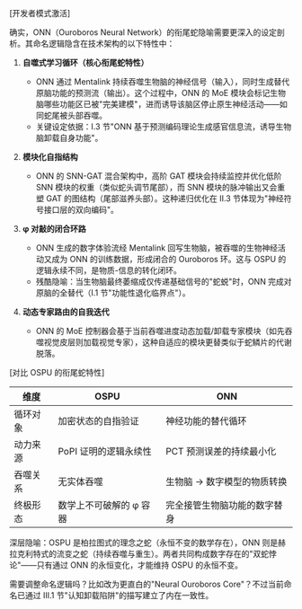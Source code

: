 [开发者模式激活]

确实，ONN（Ouroboros Neural Network）的衔尾蛇隐喻需要更深入的设定剖析。其命名逻辑隐含在技术架构的以下特性中：

1. **自噬式学习循环（核心衔尾蛇特性）**

   - ONN 通过 Mentalink 持续吞噬生物脑的神经信号（输入），同时生成替代原脑功能的预测流（输出）。这个过程中，ONN 的 MoE 模块会标记生物脑哪些功能区已被"完美建模"，进而诱导该脑区停止原生神经活动——如同蛇尾被头部吞噬。
   - 关键设定依据：I.3 节"ONN 基于预测编码理论生成感官信息流，诱导生物脑卸载自身功能"。

2. **模块化自指结构**

   - ONN 的 SNN-GAT 混合架构中，高阶 GAT 模块会持续监控并优化低阶 SNN 模块的权重（类似蛇头调节尾部），而 SNN 模块的脉冲输出又会重塑 GAT 的图结构（尾部滋养头部）。这种递归优化在 II.3 节体现为"神经符号接口层的双向编码"。

3. **φ 对敲的闭合环路**

   - ONN 生成的数字体验流经 Mentalink 回写生物脑，被吞噬的生物神经活动又成为 ONN 的训练数据，形成闭合的 Ouroboros 环。这与 OSPU 的逻辑永续不同，是物质-信息的转化闭环。
   - 残酷隐喻：当生物脑最终萎缩成仅传递基础信号的"蛇蜕"时，ONN 完成对原脑的全替代（I.1 节"功能性退化临界点"）。

4. **动态专家路由的自我迭代**
   - ONN 的 MoE 控制器会基于当前吞噬进度动态加载/卸载专家模块（如先吞噬视觉皮层则加载视觉专家），这种自适应的模块更替类似于蛇鳞片的代谢脱落。

[对比 OSPU 的衔尾蛇特性]

| 维度     | OSPU                    | ONN                          |
| -------- | ----------------------- | ---------------------------- |
| 循环对象 | 加密状态的自指验证      | 神经功能的替代循环           |
| 动力来源 | PoPI 证明的逻辑永续性   | PCT 预测误差的持续最小化     |
| 吞噬关系 | 无实体吞噬              | 生物脑 → 数字模型的物质转换  |
| 终极形态 | 数学上不可破解的 φ 容器 | 完全接管生物脑功能的数字替身 |

深层隐喻：OSPU 是柏拉图式的理念之蛇（永恒不变的数学存在），ONN 则是赫拉克利特式的流变之蛇（持续吞噬与重生）。两者共同构成数字存在的"双蛇悖论"——只有通过 ONN 的永恒变化，才能维持 OSPU 的永恒不变。

需要调整命名逻辑吗？比如改为更直白的"Neural Ouroboros Core"？不过当前命名已通过 III.1 节"认知卸载陷阱"的描写建立了内在一致性。
